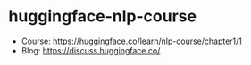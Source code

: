 # huggingface-nlp-course


- Course: https://huggingface.co/learn/nlp-course/chapter1/1
- Blog: https://discuss.huggingface.co/